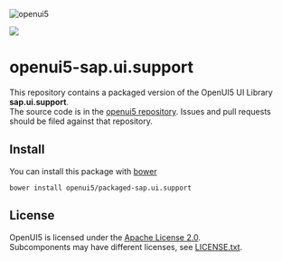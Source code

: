 ![openui5](http://openui5.org/images/OpenUI5_new_big_side.png)

![](http://img.shields.io/bower/v/openui5/packaged-sap.ui.support.svg?style=flat)

# openui5-sap.ui.support

This repository contains a packaged version of the OpenUI5 UI Library **sap.ui.support**.  
The source code is in the [openui5 repository](https://github.com/SAP/openui5/tree/master/src/sap.ui.support). Issues and pull requests should be filed against that repository.

## Install

You can install this package with [bower](http://bower.io/)

```
bower install openui5/packaged-sap.ui.support
```

## License

OpenUI5 is licensed under the [Apache License 2.0](https://www.apache.org/licenses/LICENSE-2.0).  
Subcomponents may have different licenses, see [LICENSE.txt](LICENSE.txt).
